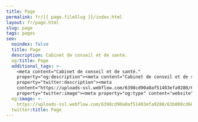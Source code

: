 ```yaml
---
title: Page
permalink: fr/{{ page.fileSlug }}/index.html
layout: fr/page.html
slug: page
tags: pages
seo:
  noindex: false
  title: Page
  description: Cabinet de conseil et de santé.
  og:title: Page
  additional_tags: >-
    <meta content="Cabinet de conseil et de santé."
    property="og:description"><meta content="Cabinet de conseil et de santé."
    property="twitter:description"><meta
    content="https://uploads-ssl.webflow.com/6398cd90a0af51403efa9280/63b808cd66300c275b5f8bae_Praxis-Corinne-Cina.jpg"
    property="twitter:image"><meta property="og:type" content="website">
  og:image: >-
    https://uploads-ssl.webflow.com/6398cd90a0af51403efa9280/63b808cd66300c275b5f8bae_Praxis-Corinne-Cina.jpg
  twitter:title: Page
---
```



